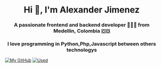 

<h1 align="center">Hi 👋, I'm Alexander Jimenez</h1>
<h3 align="center">A passionate frontend and backend developer 👨🏻‍💻 from Medellin, Colombia 🇨🇴</h3>

<p align="center">
  <h3 align="center">I love programming in Python,Php,Javascript between others technologys</h3>
</p>



[![My GitHub](https://github-readme-stats.vercel.app/api/?username=stevenhdz&count_private=false&theme=tokyonight&showicons=true)]() [![Used](https://github-readme-stats.vercel.app/api/top-langs/?username=stevenhdz&layout=compact&hide=TSQL,typescript,hack,java&langs_count=8&theme=tokyonight)]()
